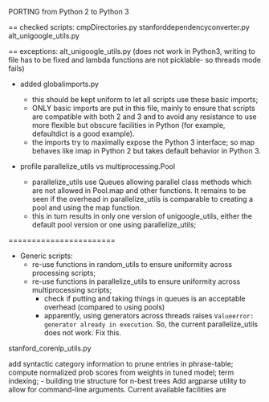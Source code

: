 PORTING from Python 2 to Python 3

== checked scripts:
    cmpDirectories.py
    stanforddependencyconverter.py
    alt_unigoogle_utils.py

== exceptions:
    alt_unigoogle_utils.py (does not work in Python3, writing to file has to be fixed and lambda functions are not picklable- so threads mode fails)


- added globalimports.py 
  - this should be kept uniform to let all scripts use these basic imports;
  - ONLY basic imports are put in this file, mainly to ensure that scripts are 
  compatible with both 2 and 3 and to avoid any resistance to use more 
  flexible but obscure facilities in Python (for example, defaultdict is a
  good example).
  - the imports try to maximally expose the Python 3 interface; so map 
  behaves like imap in Python 2 but takes default behavior in Python 3. 

- profile parallelize_utils vs multiprocessing.Pool
  - parallelize_utils use Queues allowing parallel class methods which are
  not allowed in Pool.map and other functions. It remains to be seen if the
  overhead in parallelize_utils is comparable to creating a pool and using 
  the map function. 
  - this in turn results in only one version of unigoogle_utils, either
  the default pool version or one using parallelize_utils;

=======================

- Generic scripts: 
  - re-use functions in random_utils to ensure uniformity across processing
  scripts;
  - re-use functions in parallelize_utils to ensure uniformity across 
  multiprocessing scripts;
    - check if putting and taking things in queues is an acceptable overhead
      (compared to using pools)
    - apparently, using generators across threads raises 
      `Valueerror: generator already in execution`. So, the current 
      parallelize_utils does not work. Fix this. 

stanford_corenlp_utils.py


add syntactic category information to prune entries in phrase-table; compute normalized prob scores from weights in tuned model; 
term indexing; - building trie structure for n-best trees
Add argparse utility to allow for command-line arguments. Current available facilities are 
